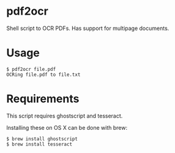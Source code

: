 pdf2ocr
=======

Shell script to OCR PDFs. Has support for multipage documents.

Usage
=====

	$ pdf2ocr file.pdf
	OCRing file.pdf to file.txt

Requirements
============

This script requires ghostscript and tesseract.

Installing these on OS X can be done with brew:

	$ brew install ghostscript
	$ brew install tesseract
